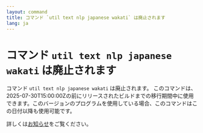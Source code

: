 ```yaml
---
layout: command
title: コマンド `util text nlp japanese wakati` は廃止されます
lang: ja
---
```


# コマンド `util text nlp japanese wakati` は廃止されます

コマンド `util text nlp japanese wakati` は廃止されます。
このコマンドは、2025-07-30T15:00:00Zの前にリリースされたビルドまでの移行期間中に使用できます。このバージョンのプログラムを使用している場合、このコマンドはこの日付以降も使用可能です。

詳しくは[お知らせ](https://github.com/watermint/toolbox/discussions/905)をご覧ください。


